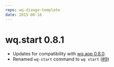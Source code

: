 ```yaml
---
repo: wq-django-template
date: 2015-06-16
---
```


# wq.start 0.8.1

- Updates for compatibility with [wq.app 0.8.0](./wq.app-0.8.0.md).
- Renamed `wq-start` command to `wq start` ([#9](https://github.com/wq/wq-django-template/issues/9))

